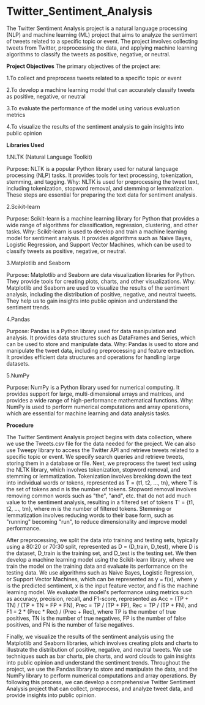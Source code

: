 # Twitter_Sentiment_Analysis
The Twitter Sentiment Analysis project is a natural language processing (NLP) and machine learning (ML) project that aims to analyze the sentiment of tweets related to a specific topic or event. The project involves collecting tweets from Twitter, preprocessing the data, and applying machine learning algorithms to classify the tweets as positive, negative, or neutral.

**Project Objectives**
The primary objectives of the project are:

1.To collect and preprocess tweets related to a specific topic or event

2.To develop a machine learning model that can accurately classify tweets as positive, negative, or neutral

3.To evaluate the performance of the model using various evaluation metrics

4.To visualize the results of the sentiment analysis to gain insights into public opinion

**Libraries Used**

1.NLTK (Natural Language Toolkit)

Purpose: NLTK is a popular Python library used for natural language processing (NLP) tasks. It provides tools for text processing, tokenization, stemming, and tagging.
Why: NLTK is used for preprocessing the tweet text, including tokenization, stopword removal, and stemming or lemmatization. These steps are essential for preparing the text data for sentiment analysis.

2.Scikit-learn

Purpose: Scikit-learn is a machine learning library for Python that provides a wide range of algorithms for classification, regression, clustering, and other tasks.
Why: Scikit-learn is used to develop and train a machine learning model for sentiment analysis. It provides algorithms such as Naive Bayes, Logistic Regression, and Support Vector Machines, which can be used to classify tweets as positive, negative, or neutral.

3.Matplotlib and Seaborn

Purpose: Matplotlib and Seaborn are data visualization libraries for Python. They provide tools for creating plots, charts, and other visualizations.
Why: Matplotlib and Seaborn are used to visualize the results of the sentiment analysis, including the distribution of positive, negative, and neutral tweets. They help us to gain insights into public opinion and understand the sentiment trends.

4.Pandas

Purpose: Pandas is a Python library used for data manipulation and analysis. It provides data structures such as DataFrames and Series, which can be used to store and manipulate data.
Why: Pandas is used to store and manipulate the tweet data, including preprocessing and feature extraction. It provides efficient data structures and operations for handling large datasets.

5.NumPy

Purpose: NumPy is a Python library used for numerical computing. It provides support for large, multi-dimensional arrays and matrices, and provides a wide range of high-performance mathematical functions.
Why: NumPy is used to perform numerical computations and array operations, which are essential for machine learning and data analysis tasks.

**Procedure**

The Twitter Sentiment Analysis project begins with data collection, where we use the Tweets.csv file for the data needed for the project. We can also use Tweepy library to access the Twitter API and retrieve tweets related to a specific topic or event. We specify search queries and retrieve tweets, storing them in a database or file. Next, we preprocess the tweet text using the NLTK library, which involves tokenization, stopword removal, and stemming or lemmatization. Tokenization involves breaking down the text into individual words or tokens, represented as T = {t1, t2, ..., tn}, where T is the set of tokens and n is the number of tokens. Stopword removal involves removing common words such as "the", "and", etc. that do not add much value to the sentiment analysis, resulting in a filtered set of tokens T' = {t1, t2, ..., tm}, where m is the number of filtered tokens. Stemming or lemmatization involves reducing words to their base form, such as "running" becoming "run", to reduce dimensionality and improve model performance.

After preprocessing, we split the data into training and testing sets, typically using a 80:20 or 70:30 split, represented as D = (D_train, D_test), where D is the dataset, D_train is the training set, and D_test is the testing set. We then develop a machine learning model using the Scikit-learn library, where we train the model on the training data and evaluate its performance on the testing data. We use algorithms such as Naive Bayes, Logistic Regression, or Support Vector Machines, which can be represented as y = f(x), where y is the predicted sentiment, x is the input feature vector, and f is the machine learning model. We evaluate the model's performance using metrics such as accuracy, precision, recall, and F1-score, represented as Acc = (TP + TN) / (TP + TN + FP + FN), Prec = TP / (TP + FP), Rec = TP / (TP + FN), and F1 = 2 \* (Prec \* Rec) / (Prec + Rec), where TP is the number of true positives, TN is the number of true negatives, FP is the number of false positives, and FN is the number of false negatives.

Finally, we visualize the results of the sentiment analysis using the Matplotlib and Seaborn libraries, which involves creating plots and charts to illustrate the distribution of positive, negative, and neutral tweets. We use techniques such as bar charts, pie charts, and word clouds to gain insights into public opinion and understand the sentiment trends. Throughout the project, we use the Pandas library to store and manipulate the data, and the NumPy library to perform numerical computations and array operations. By following this process, we can develop a comprehensive Twitter Sentiment Analysis project that can collect, preprocess, and analyze tweet data, and provide insights into public opinion.



